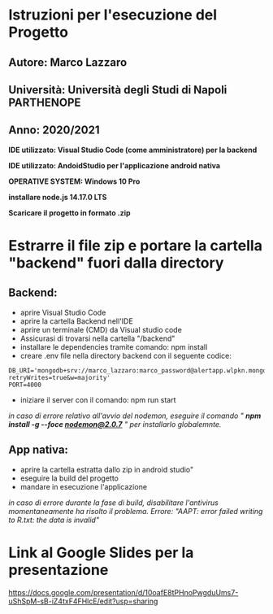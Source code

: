 # Istruzioni per l'esecuzione del Progetto
## Autore: Marco Lazzaro
## Università: Università degli Studi di Napoli PARTHENOPE
## Anno: 2020/2021

**IDE utilizzato: Visual Studio Code (come amministratore) per la backend**

**IDE utilizzato: AndoidStudio per l'applicazione android nativa**

**OPERATIVE SYSTEM: Windows 10 Pro**

**installare node.js 14.17.0 LTS**

**Scaricare il progetto in formato .zip**
# Estrarre il file zip e portare la cartella "backend" fuori dalla directory

## Backend:
* aprire Visual Studio Code
* aprire la cartella Backend nell'IDE
* aprire un terminale (CMD) da Visual studio code
* Assicurasi di trovarsi nella cartella "/backend"
* installare le dependencies tramite comando: npm install
* creare .env file nella directory backend con il seguente codice:
```
DB_URI='mongodb+srv://marco_lazzaro:marco_password@alertapp.wlpkn.mongodb.net/Alerts?retryWrites=true&w=majority'
PORT=4000
```
* iniziare il server con il comando: npm run start

*in caso di errore relativo all'avvio del nodemon, eseguire il comando " **npm install -g --foce nodemon@2.0.7** " per installarlo globalemnte.*


## App nativa:
* aprire la cartella estratta dallo zip in android studio"
*	eseguire la build del progetto
* mandare in esecuzione l'applicazione

*in caso di errore durante la fase di build, disabilitare l'antivirus momentaneamente ha risolto il problema. Errore: "AAPT: error failed writing to R.txt: the data is invalid"*

# Link al Google Slides per la presentazione
https://docs.google.com/presentation/d/10oafE8tPHnoPwgduUms7-uShSpM-sB-iZ4txF4FHlcE/edit?usp=sharing
